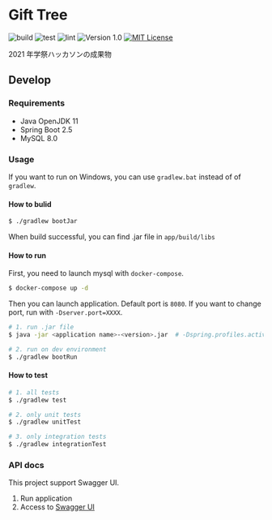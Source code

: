 # Gift Tree

![build](https://github.com/ritscc/gakusai-hack-2021-b/workflows/build/badge.svg)
![test](https://github.com/ritscc/gakusai-hack-2021-b/workflows/test/badge.svg)
![lint](https://github.com/ritscc/gakusai-hack-2021-b/workflows/lint/badge.svg)
![Version 1.0](https://img.shields.io/badge/version-1.0-yellow.svg)
[![MIT License](http://img.shields.io/badge/license-MIT-blue.svg?style=flat)](LICENSE)

2021 年学祭ハッカソンの成果物

## Develop

### Requirements

- Java OpenJDK 11
- Spring Boot 2.5
- MySQL 8.0

### Usage

If you want to run on Windows, you can use `gradlew.bat` instead of of `gradlew`.

#### How to bulid

```sh
$ ./gradlew bootJar
```

When build successful, you can find .jar file in `app/build/libs`

#### How to run

First, you need to launch mysql with `docker-compose`.

```sh
$ docker-compose up -d
```

Then you can launch application.
Default port is `8080`. If you want to change port, run with `-Dserver.port=XXXX`.

```sh
# 1. run .jar file
$ java -jar <application name>-<version>.jar  # -Dspring.profiles.active=<environment>

# 2. run on dev environment
$ ./gradlew bootRun
```

#### How to test

```sh
# 1. all tests
$ ./gradlew test

# 2. only unit tests
$ ./gradlew unitTest

# 3. only integration tests
$ ./gradlew integrationTest
```

### API docs

This project support Swagger UI.

1. Run application
2. Access to [Swagger UI](http://localhost:8080/swagger-ui/)
